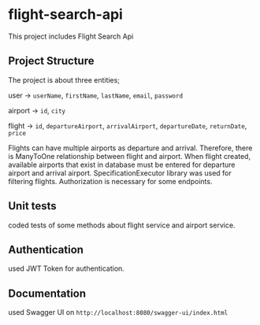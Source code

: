 # flight-search-api

This project includes Flight Search Api

## Project Structure

The project is about three entities; 

user -> `userName`, `firstName`, `lastName`, `email`, `password`

airport -> `id`, `city`

flight -> `id`, `departureAirport`, `arrivalAirport`, `departureDate`, `returnDate`, `price`

Flights can have multiple airports as departure and arrival. Therefore, there is ManyToOne relationship between flight and airport. When flight created, available airports that exist in database must be entered for departure airport and arrival airport.
SpecificationExecutor library was used for filtering flights. Authorization is necessary for some endpoints.

## Unit tests

coded tests of some methods about flight service and airport service.

## Authentication

used JWT Token for authentication.

## Documentation

used Swagger UI on `http://localhost:8080/swagger-ui/index.html`